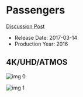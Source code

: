 # Passengers

[Discussion Post](https://www.avsforum.com/threads/bass-eq-for-filtered-movies.2995212/post-56742306)

* Release Date: 2017-03-14
* Production Year: 2016

## 4K/UHD/ATMOS

![img 0](https://i.imgur.com/Ss8HEBo.jpg)

![img 1](https://i.imgur.com/CiOQJvA.png)

